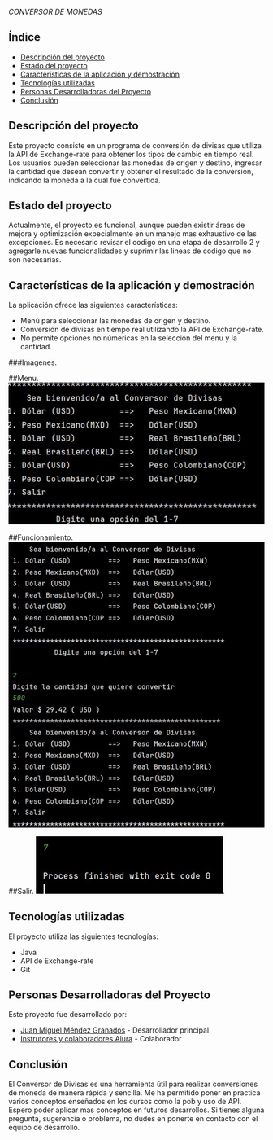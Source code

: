 <em> CONVERSOR DE MONEDAS </em>
## Índice

- [Descripción del proyecto](#descripción-del-proyecto)
- [Estado del proyecto](#estado-del-proyecto)
- [Características de la aplicación y demostración](#características-de-la-aplicación-y-demostración)
- [Tecnologías utilizadas](#tecnologías-utilizadas)
- [Personas Desarrolladoras del Proyecto](#personas-desarrolladoras-del-proyecto)
- [Conclusión](#conclusión)

## Descripción del proyecto

Este proyecto consiste en un programa de conversión de divisas que utiliza la API de Exchange-rate para obtener los tipos de cambio en tiempo real. Los usuarios pueden seleccionar las monedas de origen y destino, ingresar la cantidad que desean convertir y obtener el resultado de la conversión, indicando la moneda a la cual fue convertida.

## Estado del proyecto

Actualmente, el proyecto es funcional, aunque pueden existir áreas de mejora y optimización expecialmente en un manejo mas exhaustivo de las excepciones. Es necesario revisar el codigo en una etapa de desarrollo 2 y agregarle nuevas funcionalidades y suprimir las lineas de codigo que no son necesarias.

## Características de la aplicación y demostración

La aplicación ofrece las siguientes características:

- Menú  para seleccionar las monedas de origen y destino.
- Conversión de divisas en tiempo real utilizando la API de Exchange-rate.
- No permite opciones no númericas en la selección del menu y la cantidad.

###Imagenes.

##Menu.
![Menu](Imagenes/menu.jpg)

##Funcionamiento.
![Funcionamiento](Imagenes/funcionamiento.jpg)

##Salir.
![Salir](Imagenes/salir.jpg).

## Tecnologías utilizadas

El proyecto utiliza las siguientes tecnologías:

- Java
- API de Exchange-rate
- Git

## Personas Desarrolladoras del Proyecto

Este proyecto fue desarrollado por:

- [Juan Miguel Méndez Granados](#) - Desarrollador principal
- [Instrutores y colaboradores Alura](#) - Colaborador

## Conclusión

El Conversor de Divisas es una herramienta útil para realizar conversiones de moneda de manera rápida y sencilla. Me ha permitido poner en practica varios conceptos enseñados en los cursos como la pob y uso de API. Espero poder aplicar mas conceptos en futuros desarrollos. Si tienes alguna pregunta, sugerencia o problema, no dudes en ponerte en contacto con el equipo de desarrollo.

